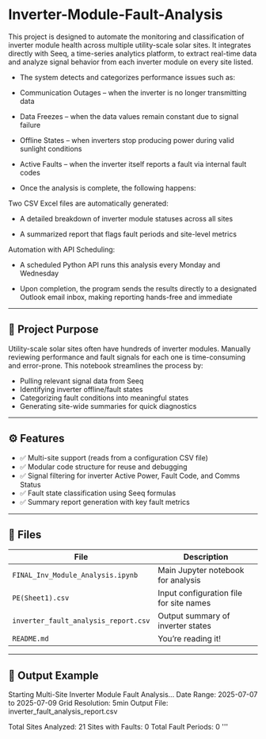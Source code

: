 # Inverter-Module-Fault-Analysis

This project is designed to automate the monitoring and classification of inverter module health across multiple utility-scale solar sites. It integrates directly with Seeq, a time-series analytics platform, to extract real-time data and analyze signal behavior from each inverter module on every site listed.

- The system detects and categorizes performance issues such as:

- Communication Outages – when the inverter is no longer transmitting data

- Data Freezes – when the data values remain constant due to signal failure

- Offline States – when inverters stop producing power during valid sunlight conditions

- Active Faults – when the inverter itself reports a fault via internal fault codes

- Once the analysis is complete, the following happens:

Two CSV Excel files are automatically generated:

- A detailed breakdown of inverter module statuses across all sites

- A summarized report that flags fault periods and site-level metrics

Automation with API Scheduling:

   - A scheduled Python API runs this analysis every Monday and Wednesday

   - Upon completion, the program sends the results directly to a designated Outlook email inbox, making reporting hands-free and immediate
---

## 📌 Project Purpose

Utility-scale solar sites often have hundreds of inverter modules. Manually reviewing performance and fault signals for each one is time-consuming and error-prone. This notebook streamlines the process by:

- Pulling relevant signal data from Seeq
- Identifying inverter offline/fault states
- Categorizing fault conditions into meaningful states
- Generating site-wide summaries for quick diagnostics

---

## ⚙️ Features

- ✅ Multi-site support (reads from a configuration CSV file)
- ✅ Modular code structure for reuse and debugging
- ✅ Signal filtering for inverter Active Power, Fault Code, and Comms Status
- ✅ Fault state classification using Seeq formulas
- ✅ Summary report generation with key fault metrics

---

## 📂 Files

| File                          | Description                              |
|-------------------------------|------------------------------------------|
| `FINAL_Inv_Module_Analysis.ipynb` | Main Jupyter notebook for analysis       |
| `PE(Sheet1).csv`              | Input configuration file for site names  |
| `inverter_fault_analysis_report.csv` | Output summary of inverter states    |
| `README.md`                   | You’re reading it!                       |

---

## 🧪 Output Example

Starting Multi-Site Inverter Module Fault Analysis...
Date Range: 2025-07-07 to 2025-07-09
Grid Resolution: 5min
Output File: inverter_fault_analysis_report.csv

Total Sites Analyzed: 21
Sites with Faults: 0
Total Fault Periods: 0 
'''
